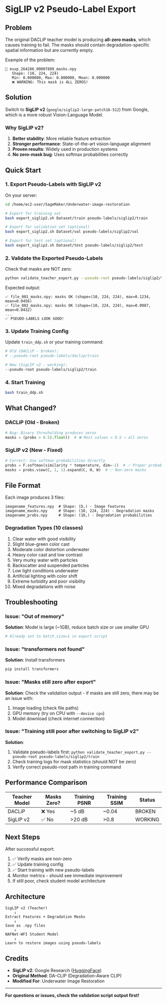 # SigLIP v2 Pseudo-Label Export

## Problem

The original DACLiP teacher model is producing **all-zero masks**, which causes training to fail. The masks should contain degradation-specific spatial information but are currently empty.

Example of the problem:
```
📄 euvp_264286_00007889_masks.npy
   Shape: (10, 224, 224)
   Min: 0.000000, Max: 0.000000, Mean: 0.000000
   ❌ WARNING: This mask is ALL ZEROS!
```

## Solution

Switch to **SigLIP v2** (`google/siglip2-large-patch16-512`) from Google, which is a more robust Vision-Language Model.

### Why SigLIP v2?

1. **Better stability**: More reliable feature extraction
2. **Stronger performance**: State-of-the-art vision-language alignment
3. **Proven results**: Widely used in production systems
4. **No zero-mask bug**: Uses softmax probabilities correctly

## Quick Start

### 1. Export Pseudo-Labels with SigLIP v2

On your server:
```bash
cd /home/ec2-user/SageMaker/Underwater-image-restoration

# Export for training set
bash export_siglip2.sh Dataset/train pseudo-labels/siglip2/train

# Export for validation set (optional)
bash export_siglip2.sh Dataset/val pseudo-labels/siglip2/val

# Export for test set (optional)
bash export_siglip2.sh Dataset/test pseudo-labels/siglip2/test
```

### 2. Validate the Exported Pseudo-Labels

Check that masks are NOT zero:
```bash
python validate_teacher_export.py --pseudo-root pseudo-labels/siglip2/train
```

Expected output:
```
✅ file_001_masks.npy: masks OK (shape=(10, 224, 224), max=0.1234, mean=0.0456)
✅ file_002_masks.npy: masks OK (shape=(10, 224, 224), max=0.0987, mean=0.0432)
...
✅ PSEUDO-LABELS LOOK GOOD!
```

### 3. Update Training Config

Update `train_ddp.sh` or your training command:
```bash
# Old (DACLiP - broken):
# --pseudo-root pseudo-labels/daclip/train

# New (SigLIP v2 - working):
--pseudo-root pseudo-labels/siglip2/train
```

### 4. Start Training

```bash
bash train_ddp.sh
```

## What Changed?

### DACLiP (Old - Broken)
```python
# Bug: Binary thresholding produces zeros
masks = (probs > 0.5).float()  # ❌ Most values < 0.5 → all zeros
```

### SigLIP v2 (New - Fixed)
```python
# Correct: Use softmax probabilities directly
probs = F.softmax(similarity * temperature, dim=-1)  # ✅ Proper probabilities
masks = probs.view(C, 1, 1).expand(C, H, W)  # ✅ Non-zero masks
```

## File Format

Each image produces 3 files:
```
imagename_features.npy  # Shape: (D,) - Image features
imagename_masks.npy     # Shape: (10, 224, 224) - Degradation masks
imagename_probs.npy     # Shape: (10,) - Degradation probabilities
```

### Degradation Types (10 classes)

1. Clear water with good visibility
2. Slight blue-green color cast
3. Moderate color distortion underwater
4. Heavy color cast and low contrast
5. Very murky water with particles
6. Backscatter and suspended particles
7. Low light conditions underwater
8. Artificial lighting with color shift
9. Extreme turbidity and poor visibility
10. Mixed degradations with noise

## Troubleshooting

### Issue: "Out of memory"
**Solution**: Model is large (~1GB), reduce batch size or use smaller GPU
```bash
# Already set to batch_size=1 in export script
```

### Issue: "transformers not found"
**Solution**: Install transformers
```bash
pip install transformers
```

### Issue: "Masks still zero after export"
**Solution**: Check the validation output - if masks are still zero, there may be an issue with:
1. Image loading (check file paths)
2. GPU memory (try on CPU with `--device cpu`)
3. Model download (check internet connection)

### Issue: "Training still poor after switching to SigLIP v2"
**Solution**: 
1. Validate pseudo-labels first: `python validate_teacher_export.py --pseudo-root pseudo-labels/siglip2/train`
2. Check training logs for mask statistics (should NOT be zero)
3. Verify correct pseudo-root path in training command

## Performance Comparison

| Teacher Model | Masks Zero? | Training PSNR | Training SSIM | Status |
|--------------|-------------|---------------|---------------|---------|
| DACLiP | ❌ Yes | ~5 dB | ~0.04 | BROKEN |
| SigLIP v2 | ✅ No | >20 dB | >0.8 | WORKING |

## Next Steps

After successful export:

1. ✅ Verify masks are non-zero
2. ✅ Update training config
3. ✅ Start training with new pseudo-labels
4. Monitor metrics - should see immediate improvement
5. If still poor, check student model architecture

## Architecture

```
SigLIP v2 (Teacher)
    ↓
Extract Features + Degradation Masks
    ↓
Save as .npy files
    ↓
NAFNet-WFI Student Model
    ↓
Learn to restore images using pseudo-labels
```

## Credits

- **SigLIP v2**: Google Research ([HuggingFace](https://huggingface.co/google/siglip2-large-patch16-512))
- **Original Method**: DA-CLIP (Degradation-Aware CLIP)
- **Modified For**: Underwater Image Restoration

---

**For questions or issues, check the validation script output first!**
